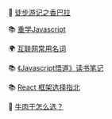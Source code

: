 
🛀 [徒步游记之香巴拉](https://exposir.notion.site/fe50444282524c07ba092561b4f96b03)

📚 [重学Javascript](https://exposir.notion.site/Javascript-1a3f7b0099ae444aa03fc1af03e07d45)

🌍 [互联网常用名词](https://exposir.notion.site/79e61a247d7243bfa15002b87876d89e)

📚 [《Javascript悟道》读书笔记](https://exposir.notion.site/Javascript-641a679751ae4a1083f2dbf6abb825fb)

📚 [React 框架选择指北](https://exposir.notion.site/React-2abeb27c48d94055980c60a23c800d2c)

🛀 [牛肉干怎么选？](https://exposir.notion.site/5c8585a58e314c838460e3777eb1ea3c)
